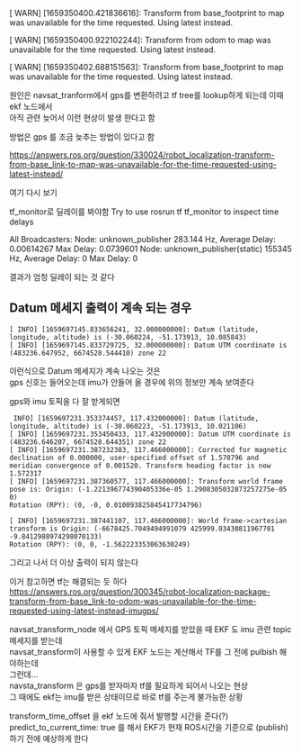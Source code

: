 [ WARN] [1659350400.421836616]: Transform from base_footprint to map was unavailable for the time requested. Using latest instead.

[ WARN] [1659350400.922102244]: Transform from odom to map was unavailable for the time requested. Using latest instead.

[ WARN] [1659350402.688151563]: Transform from base_footprint to map was unavailable for the time requested. Using latest instead.


원인은 navsat_tranform에서 gps를 변환하려고 tf tree를 lookup하게 되는데 이때 ekf 노드에서  
아직 관련 늦어서 이런 현상이 발생 한다고 함  

방법은 gps 를 조금 늦추는 방법이 있다고 함  

https://answers.ros.org/question/330024/robot_localization-transform-from-base_link-to-map-was-unavailable-for-the-time-requested-using-latest-instead/

여기 다시 보기  

tf_monitor로 딜레이를 봐야함 
Try to use rosrun tf tf_monitor to inspect time delays


All Broadcasters:
Node: unknown_publisher 283.144 Hz, Average Delay: 0.00614267 Max Delay: 0.0739601
Node: unknown_publisher(static) 155345 Hz, Average Delay: 0 Max Delay: 0

결과가 엄청 딜레이 되는 것 같다   



## Datum 메세지 출력이 계속 되는 경우 
```
[ INFO] [1659697145.833656241, 32.000000000]: Datum (latitude, longitude, altitude) is (-30.060224, -51.173913, 10.085843)
[ INFO] [1659697145.833729725, 32.000000000]: Datum UTM coordinate is (483236.647952, 6674528.544410) zone 22
```
이런식으로 Datum 메세지가 계속 나오는 것은  
gps 신호는 들어오는데 imu가 안들어 올 경우에 위의 정보만 계속 보여준다  

gps와 imu 토픽을 다 잘 받게되면  

```
 INFO] [1659697231.353374457, 117.432000000]: Datum (latitude, longitude, altitude) is (-30.060223, -51.173913, 10.021106)
[ INFO] [1659697231.353450433, 117.432000000]: Datum UTM coordinate is (483236.646207, 6674528.644351) zone 22
[ INFO] [1659697231.387232383, 117.466000000]: Corrected for magnetic declination of 0.000000, user-specified offset of 1.570796 and meridian convergence of 0.001520. Transform heading factor is now 1.572317
[ INFO] [1659697231.387360577, 117.466000000]: Transform world frame pose is: Origin: (-1.221396774390405336e-05 1.2908305032873257275e-05 0)
Rotation (RPY): (0, -0, 0.010093825845417734796)

[ INFO] [1659697231.387441107, 117.466000000]: World frame->cartesian transform is Origin: (-6678425.7049494991079 425999.03430811967701 -9.8412988974298070133)
Rotation (RPY): (0, 0, -1.562223353063630249)

```
그리고 나서 더 이상 출력이 되지 않는다  



이거 참고하면 tf는 해결되는 듯 하다  
https://answers.ros.org/question/300345/robot-localization-package-transform-from-base_link-to-odom-was-unavailable-for-the-time-requested-using-latest-instead-imugps/  

navsat_transform_node 에서 GPS 토픽 메세지를 받았을 때 EKF 도 imu 관련 topic 메세지를 받는데  
navsat_transform이 사용할 수 있게 EKF 노드는 계산해서 TF를 그 전에 pulbish 해야하는데   
그런데...   
navsta_transform 은 gps를 받자마자 tf를 필요하게 되어서 나오는 현상    
그 때에도 ekf는 imu를 받은 상태이므로 바로 tf를 주는게 불가능한 상황  

transform_time_offset 을 ekf 노드에 줘서 발행할 시간을 준다(?)   
predict_to_current_time: true 를 해서 EKF가 현재 ROS시간을 기준으로 (publish) 하기 전에 예상하게 한다


